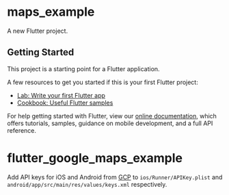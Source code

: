 # maps_example

A new Flutter project.

## Getting Started

This project is a starting point for a Flutter application.

A few resources to get you started if this is your first Flutter project:

- [Lab: Write your first Flutter app](https://flutter.dev/docs/get-started/codelab)
- [Cookbook: Useful Flutter samples](https://flutter.dev/docs/cookbook)

For help getting started with Flutter, view our
[online documentation](https://flutter.dev/docs), which offers tutorials,
samples, guidance on mobile development, and a full API reference.

# flutter_google_maps_example

Add API keys for iOS and Android from [GCP](https://console.cloud.google.com/google/maps-apis/credentials) to `ios/Runner/APIKey.plist` and `android/app/src/main/res/values/keys.xml` respectively. 

